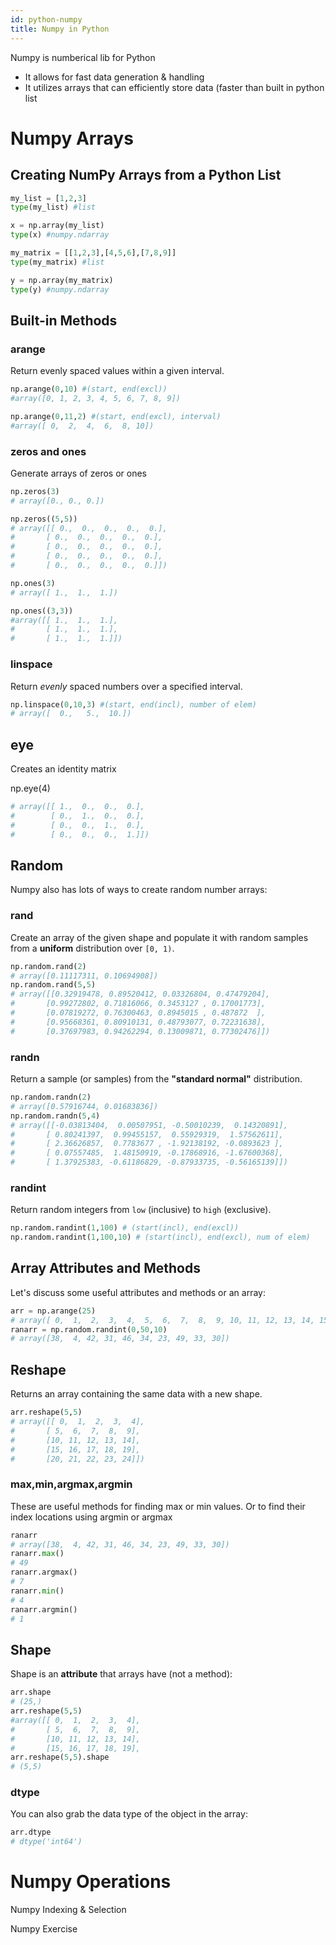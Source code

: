 ```yaml
---
id: python-numpy
title: Numpy in Python
---
```


Numpy is numberical lib for Python 
- It allows for fast data generation & handling
- It utilizes arrays that can efficiently store data (faster than built in python list

# Numpy Arrays

## Creating NumPy Arrays from a Python List
```py
my_list = [1,2,3]
type(my_list) #list 

x = np.array(my_list)
type(x) #numpy.ndarray

my_matrix = [[1,2,3],[4,5,6],[7,8,9]]
type(my_matrix) #list

y = np.array(my_matrix)
type(y) #numpy.ndarray
```

## Built-in Methods
### arange
Return evenly spaced values within a given interval.
```py
np.arange(0,10) #(start, end(excl))
#array([0, 1, 2, 3, 4, 5, 6, 7, 8, 9])

np.arange(0,11,2) #(start, end(excl), interval)
#array([ 0,  2,  4,  6,  8, 10])
```
### zeros and ones
Generate arrays of zeros or ones
```py
np.zeros(3)
# array([0., 0., 0.])

np.zeros((5,5))
# array([[ 0.,  0.,  0.,  0.,  0.],
#       [ 0.,  0.,  0.,  0.,  0.],
#       [ 0.,  0.,  0.,  0.,  0.],
#       [ 0.,  0.,  0.,  0.,  0.],
#       [ 0.,  0.,  0.,  0.,  0.]])

np.ones(3)
# array([ 1.,  1.,  1.])

np.ones((3,3))
#array([[ 1.,  1.,  1.],
#       [ 1.,  1.,  1.],
#       [ 1.,  1.,  1.]])
```
### linspace
Return *evenly* spaced numbers over a specified interval.

```py
np.linspace(0,10,3) #(start, end(incl), number of elem)
# array([  0.,   5.,  10.])
```
## eye

Creates an identity matrix

np.eye(4)
```py
# array([[ 1.,  0.,  0.,  0.],
#        [ 0.,  1.,  0.,  0.],
#        [ 0.,  0.,  1.,  0.],
#        [ 0.,  0.,  0.,  1.]])
```

## Random 

Numpy also has lots of ways to create random number arrays:

### rand
Create an array of the given shape and populate it with
random samples from a **uniform** distribution
over ``[0, 1)``.
```py
np.random.rand(2)
# array([0.11117311, 0.10694908])
np.random.rand(5,5) 
# array([[0.32919478, 0.89520412, 0.03326804, 0.47479204],
#       [0.99272802, 0.71816066, 0.3453127 , 0.17001773],
#       [0.07819272, 0.76300463, 0.8945015 , 0.487872  ],
#       [0.95668361, 0.80910131, 0.48793077, 0.72231638],
#       [0.37697983, 0.94262294, 0.13009871, 0.77302476]])
```
### randn

Return a sample (or samples) from the **"standard normal"** distribution.
```py
np.random.randn(2)
# array([0.57916744, 0.01683836])
np.random.randn(5,4)
# array([[-0.03813404,  0.00507951, -0.50010239,  0.14320891],
#       [ 0.80241397,  0.99455157,  0.55929319,  1.57562611],
#       [ 2.36626857,  0.7783677 , -1.92138192, -0.0893623 ],
#       [ 0.07557485,  1.48150919, -0.17868916, -1.67600368],
#       [ 1.37925383, -0.61186829, -0.87933735, -0.56165139]])
```
### randint
Return random integers from `low` (inclusive) to `high` (exclusive).
```py
np.random.randint(1,100) # (start(incl), end(excl))
np.random.randint(1,100,10) # (start(incl), end(excl), num of elem)
```
## Array Attributes and Methods

Let's discuss some useful attributes and methods or an array:
```py
arr = np.arange(25)
# array([ 0,  1,  2,  3,  4,  5,  6,  7,  8,  9, 10, 11, 12, 13, 14, 15, 16, 17, 18, 19, 20, 21, 22, 23, 24])
ranarr = np.random.randint(0,50,10)
# array([38,  4, 42, 31, 46, 34, 23, 49, 33, 30])
```
## Reshape
Returns an array containing the same data with a new shape.
```py
arr.reshape(5,5)
# array([[ 0,  1,  2,  3,  4],
#       [ 5,  6,  7,  8,  9],
#       [10, 11, 12, 13, 14],
#       [15, 16, 17, 18, 19],
#       [20, 21, 22, 23, 24]])
```
### max,min,argmax,argmin

These are useful methods for finding max or min values. 
Or to find their index locations using argmin or argmax
```py
ranarr
# array([38,  4, 42, 31, 46, 34, 23, 49, 33, 30])
ranarr.max()
# 49
ranarr.argmax()
# 7
ranarr.min()
# 4
ranarr.argmin()
# 1
```
## Shape

Shape is an **attribute** that arrays have (not a method):
```py
arr.shape
# (25,)
arr.reshape(5,5)
#array([[ 0,  1,  2,  3,  4],
#       [ 5,  6,  7,  8,  9],
#       [10, 11, 12, 13, 14],
#       [15, 16, 17, 18, 19],
arr.reshape(5,5).shape
# (5,5)
```

### dtype

You can also grab the data type of the object in the array:
```py
arr.dtype
# dtype('int64')
```

# Numpy Operations

Numpy Indexing & Selection

Numpy Exercise
